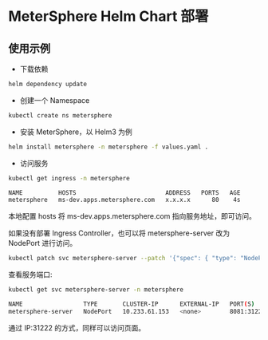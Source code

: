 # MeterSphere Helm Chart 部署

## 使用示例

- 下载依赖

```bash
helm dependency update
```

- 创建一个 Namespace

```bash
kubectl create ns metersphere
```

- 安装 MeterSphere，以 Helm3 为例

```bash
helm install metersphere -n metersphere -f values.yaml .
```

- 访问服务

```bash
kubectl get ingress -n metersphere

NAME          HOSTS                         ADDRESS   PORTS   AGE
metersphere   ms-dev.apps.metersphere.com   x.x.x.x      80    4s
```

本地配置 hosts 将 ms-dev.apps.metersphere.com 指向服务地址，即可访问。

如果没有部署 Ingress Controller，也可以将 metersphere-server 改为 NodePort 进行访问。

```bash
kubectl patch svc metersphere-server --patch '{"spec": { "type": "NodePort" } }' -n metersphere
```

查看服务端口:

```bash
kubectl get svc metersphere-server -n metersphere

NAME                 TYPE       CLUSTER-IP      EXTERNAL-IP   PORT(S)          AGE
metersphere-server   NodePort   10.233.61.153   <none>        8081:31222/TCP   66m
```

通过 IP:31222 的方式，同样可以访问页面。
